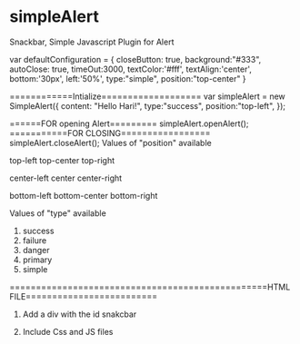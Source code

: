 # simpleAlert
Snackbar, Simple Javascript Plugin for Alert


var defaultConfiguration = {
            closeButton: true,
            background:"#333",
            autoClose: true,
            timeOut:3000,
            textColor:'#fff',
            textAlign:'center',
            bottom:'30px',
            left:'50%',
            type:"simple",
            position:"top-center"
        }

============Intialize===================
var simpleAlert = new SimpleAlert({
            content: "Hello Hari!",
            type:"success",
            position:"top-left",
        });

======FOR opening Alert=========
 simpleAlert.openAlert();
===========FOR CLOSING=================
simpleAlert.closeAlert();
Values of "position" available

top-left      top-center      top-right

center-left   center          center-right

bottom-left   bottom-center   bottom-right


Values of "type" available

1. success
2. failure
3. danger
4. primary
5. simple

=================================================HTML FILE=========================
1. Add a div with the id snakcbar
<div id="snackbar"></div>

2. Include Css and JS files
